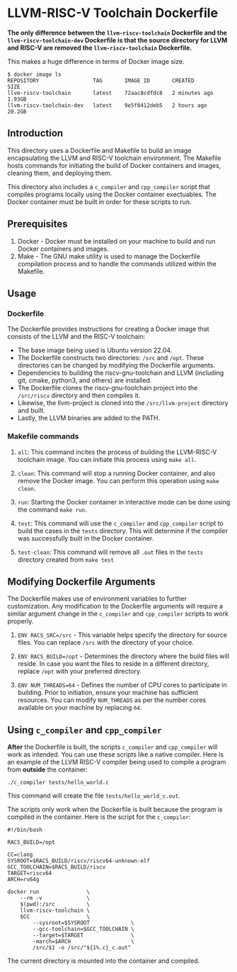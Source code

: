 # LLVM-RISC-V Toolchain Dockerfile 

__The only difference between the `llvm-riscv-toolchain` Dockerfile and the `llvm-riscv-toolchain-dev` Dockerfile is that the source directory for LLVM and RISC-V are removed the `llvm-riscv-toolchain` Dockerfile.__

This makes a huge difference in terms of Docker image size.
```
$ docker image ls
REPOSITORY                 TAG       IMAGE ID       CREATED         SIZE
llvm-riscv-toolchain       latest    72aac8cdfdc8   2 minutes ago   1.93GB
llvm-riscv-toolchain-dev   latest    9e5f0412deb5   2 hours ago     20.2GB
```

## Introduction

This directory uses a Dockerfile and Makefile to build an image encapsulating the LLVM and RISC-V toolchain environment. The Makefile hosts commands for initiating the build of Docker containers and images, cleaning them, and deploying them.

This directory also includes a `c_compiler` and `cpp_compiler` script that compiles programs locally using the Docker container exectuables. The Docker container must be built in order for these scripts to run.

## Prerequisites

1. Docker - Docker must be installed on your machine to build and run Docker containers and images.
2. Make - The GNU make utility is used to manage the Dockerfile compilation process and to handle the commands utilized within the Makefile.

## Usage

### Dockerfile

The Dockerfile provides instructions for creating a Docker image that consists of the LLVM and the RISC-V toolchain:

- The base image being used is Ubuntu version 22.04.
- The Dockerfile constructs two directories: `/src` and `/opt`. These directories can be changed by modifying the Dockerfile arguments.
- Dependencies to building the riscv-gnu-toolchain and LLVM (including git, cmake, python3, and others) are installed.
- The Dockerfile clones the riscv-gnu-toolchain project into the `/src/riscv` directory and then compiles it.
- Likewise, the llvm-project is cloned into the `/src/llvm-project` directory and built.
- Lastly, the LLVM binaries are added to the PATH.

### Makefile commands

1. `all`: This command incites the process of building the LLVM-RISC-V toolchain image. You can initiate this process using `make all`.

2. `clean`: This command will stop a running Docker container, and also remove the Docker image. You can perform this operation using `make clean`.

3. `run`: Starting the Docker container in interactive mode can be done using the command `make run`.

4. `test`: This command will use the `c_compiler` and `cpp_compiler` script to build the cases in the `tests` directory. This will determine if the compiler was successfully built in the Docker container.

5. `test-clean`: This command will remove all `.out` files in the `tests` directory created from `make test`

## Modifying Dockerfile Arguments

The Dockerfile makes use of environment variables to further customization. Any modification to the Dockerfile arguments will require a similar argument change in the `c_compiler` and `cpp_compiler` scripts to work properly.

1. `ENV RACS_SRC=/src` - This variable helps specify the directory for source files. You can replace `/src` with the directory of your choice. 

2. `ENV RACS_BUILD=/opt` - Determines the directory where the build files will reside. In case you want the files to reside in a different directory, replace `/opt` with your preferred directory. 

3. `ENV NUM_THREADS=64` - Defines the number of CPU cores to participate in building. Prior to initiation, ensure your machine has sufficient resources. You can modify `NUM_THREADS` as per the number cores available on your machine by replacing `64`.

## Using `c_compiler` and `cpp_compiler`

__After__ the Dockerfile is built, the scripts `c_compiler` and `cpp_compiler` will work as intended. You can use these scripts like a native compiler. Here is an example of the LLVM RISC-V compiler being used to compile a program from __outside__ the container:

```
./c_compiler tests/hello_world.c
```

This command will create the file `tests/hello_world_c.out`.

The scripts only work when the Dockerfile is built because the program is compiled in the container. Here is the script for the `c_compiler`:

```
#!/bin/bash                                                                                                                     

RACS_BUILD=/opt

CC=clang
SYSROOT=$RACS_BUILD/riscv/riscv64-unknown-elf
GCC_TOOLCHAIN=$RACS_BUILD/riscv
TARGET=riscv64
ARCH=rv64g

docker run               \
    --rm -v              \
    $(pwd):/src          \
    llvm-riscv-toolchain \
    $CC                  \
        --sysroot=$SYSROOT             \
        --gcc-toolchain=$GCC_TOOLCHAIN \
        --target=$TARGET               \
        -march=$ARCH                   \
        /src/$1 -o /src/"${1%.c}_c.out"
```

The current directory is mounted into the container and compiled. 
